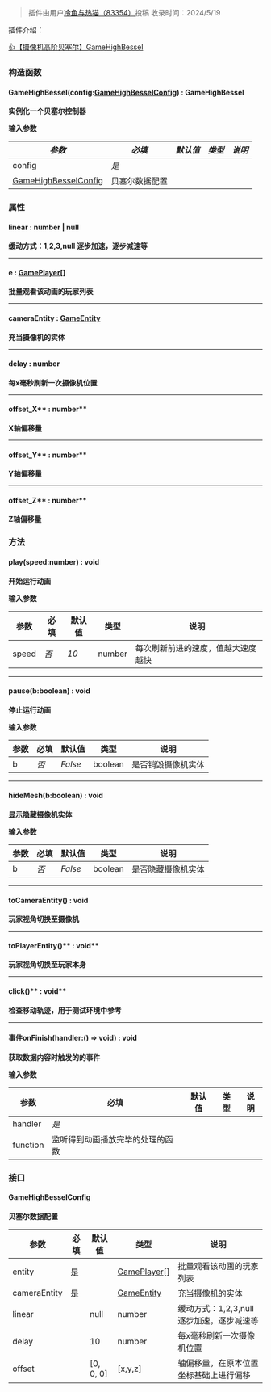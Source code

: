> 插件由用户[冷鱼与热猫（83354）](https://dao3.fun/profile/83354)投稿
> 收录时间：2024/5/19

插件介绍：

[👍【摄像机高阶贝塞尔】GameHighBessel](https://www.yuque.com/box3lab/doc/gieso7vr1fy0oymw?view=doc_embed&inner=X9q4u)


### 构造函数

#### GameHighBessel(config:[GameHighBesselConfig](#znJ14)) : GameHighBessel
**实例化一个贝塞尔控制器**

**输入参数**

| **_参数_** | **_必填_** | **_默认值_** | **_类型_** | **_说明_** |
| --- | --- | --- | --- | --- |
| config | _是_ | 
| [GameHighBesselConfig](#znJ14) | 贝塞尔数据配置 |



### 属性

#### linear : number | null
**缓动方式：1,2,3,null  逐步加速，逐步减速等**

---


#### e : [GamePlayer](https://www.yuque.com/box3lab/api/inriuuvzg5yb54kv)[]
**批量观看该动画的玩家列表**

---


#### cameraEntity : [GameEntity ](https://www.yuque.com/box3lab/api/crnsxu2gtymwx013)
**充当摄像机的实体**

---


#### delay **: number**
**每x毫秒刷新一次摄像机位置**

---


#### offset_X** : number**
**X轴偏移量**

---


#### offset_Y** : number**
**Y轴偏移量**

---


#### offset_Z** : number**
**Z轴偏移量**


### 方法

#### play(speed:number) : void
**开始运行动画**

**输入参数**

| **参数** | **必填** | **默认值** | **类型** | **说明** |
| --- | --- | --- | --- | --- |
| speed | _否_ | _10_ | number | 每次刷新前进的速度，值越大速度越快 |


---


#### pause(b:boolean) : void
**停止运行动画**

**输入参数**

| **参数** | **必填** | **默认值** | **类型** | **说明** |
| --- | --- | --- | --- | --- |
| b | _否_ | _False_ | boolean | 是否销毁摄像机实体 |


---


#### hideMesh(b:boolean) : void
**显示隐藏摄像机实体**

**输入参数**

| **参数** | **必填** | **默认值** | **类型** | **说明** |
| --- | --- | --- | --- | --- |
| b | _否_ | _False_ | boolean | 是否隐藏摄像机实体 |


---


#### toCameraEntity() : void
**玩家视角切换至摄像机**

---


#### toPlayerEntity()** : void**
**玩家视角切换至玩家本身**

---


#### click()** : void**
**检查移动轨迹，用于测试环境中参考**

---


#### 事件onFinish(handler:() => void) : void
**获取数据内容时触发的的事件**

**输入参数**

| **参数** | **必填** | **默认值** | **类型** | **说明** |
| --- | --- | --- | --- | --- |
| handler | _是_ | 
| function | 监听得到动画播放完毕的处理的函数 |



### **接口**

#### GameHighBesselConfig
**贝塞尔数据配置**

| 参数 | 必填 | 默认值 | 类型 | 说明 |
| --- | --- | --- | --- | --- |
| entity | 是 | | [GamePlayer](https://www.yuque.com/box3lab/api/inriuuvzg5yb54kv)[] | 批量观看该动画的玩家列表 |
| cameraEntity | 是 | | [GameEntity](https://www.yuque.com/box3lab/api/crnsxu2gtymwx013)  | 充当摄像机的实体 |
| linear | | null | number | 缓动方式：1,2,3,null  逐步加速，逐步减速等 |
| delay | | 10 | number | 每x毫秒刷新一次摄像机位置 |
| offset | | [0, 0, 0] | [x,y,z] | 轴偏移量，在原本位置坐标基础上进行偏移 |